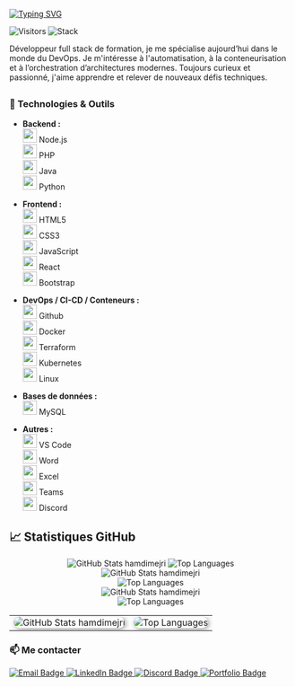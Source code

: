 [![Typing SVG](https://readme-typing-svg.demolab.com?font=Ubuntu&size=35&duration=2500&pause=1000&color=1B97FF&center=true&multiline=true&width=1000&height=150&lines=Bonjour%2C+je+m'appelle+Hamdi+!;En+recherche+d'un+poste+en+tant+que+DevOps)](https://git.io/typing-svg)

![Visitors](https://visitor-badge.laobi.icu/badge?page_id=ton-pseudo.ton-pseudo)
![Stack](https://img.shields.io/badge/Stack-DevOps-blue?style=flat&logo=docker)


Développeur full stack de formation, je me spécialise aujourd’hui dans le monde du DevOps.
 Je m'intéresse à l'automatisation, à la conteneurisation et à l’orchestration d’architectures modernes.
 Toujours curieux et passionné, j'aime apprendre et relever de nouveaux défis techniques.
 
##

### 🧰 Technologies & Outils

- **Backend :**  
  <img src="https://cdn.jsdelivr.net/gh/devicons/devicon/icons/nodejs/nodejs-original.svg" width="25" /> Node.js  
  <img src="https://cdn.jsdelivr.net/gh/devicons/devicon/icons/php/php-original.svg" width="25" /> PHP  
  <img src="https://cdn.jsdelivr.net/gh/devicons/devicon/icons/java/java-original.svg" width="25" /> Java  
  <img src="https://cdn.jsdelivr.net/gh/devicons/devicon/icons/python/python-original.svg" width="25" /> Python  

- **Frontend :**  
  <img src="https://cdn.jsdelivr.net/gh/devicons/devicon/icons/html5/html5-original.svg" width="25" /> HTML5  
  <img src="https://cdn.jsdelivr.net/gh/devicons/devicon/icons/css3/css3-original.svg" width="25" /> CSS3  
  <img src="https://cdn.jsdelivr.net/gh/devicons/devicon/icons/javascript/javascript-original.svg" width="25" /> JavaScript  
  <img src="https://cdn.jsdelivr.net/gh/devicons/devicon/icons/react/react-original.svg" width="25" /> React  
  <img src="https://cdn.jsdelivr.net/gh/devicons/devicon/icons/bootstrap/bootstrap-original.svg" width="25" /> Bootstrap  

- **DevOps / CI-CD / Conteneurs :**  
  <img src="https://cdn.jsdelivr.net/gh/devicons/devicon/icons/git/git-original.svg" width="25" /> Github  
  <img src="https://cdn.jsdelivr.net/gh/devicons/devicon/icons/docker/docker-original.svg" width="25" /> Docker  
  <img src="https://cdn.jsdelivr.net/gh/devicons/devicon/icons/terraform/terraform-original.svg" width="25" /> Terraform  
  <img src="https://cdn.jsdelivr.net/gh/devicons/devicon/icons/kubernetes/kubernetes-plain.svg" width="25" /> Kubernetes  
  <img src="https://cdn.jsdelivr.net/gh/devicons/devicon/icons/linux/linux-original.svg" width="25" /> Linux  

- **Bases de données :**  
  <img src="https://cdn.jsdelivr.net/gh/devicons/devicon/icons/mysql/mysql-original.svg" width="25" /> MySQL  
- **Autres :**  
  <img src="https://cdn.jsdelivr.net/gh/devicons/devicon/icons/vscode/vscode-original.svg" width="25" /> VS Code  
  <img src="https://img.icons8.com/fluency/48/microsoft-word-2019.png" width="25" /> Word  
  <img src="https://img.icons8.com/fluency/48/microsoft-excel-2019.png" width="25" /> Excel  
  <img src="https://img.icons8.com/color/48/microsoft-teams.png" width="25" /> Teams  
  <img src="https://img.icons8.com/color/48/discord-logo.png" width="25" /> Discord

##
## 📈 Statistiques GitHub

<!-- Source: https://github.com/anuraghazra/github-readme-stats -->
<div align="center">
  <img src="https://github-readme-stats.vercel.app/api?username=hamdi-mejri&show_icons=true&rank_icon=github&theme=tokyonight" alt="GitHub Stats hamdimejri" />
  <img src="https://github-readme-stats.vercel.app/api/top-langs/?username=hamdi-mejri&layout=compact&theme=tokyonight&hide=c,c%2B%2B" alt="Top Languages" />
</div>




<div align="center">

  <img src="https://github-readme-stats.vercel.app/api?username=hamdi-mejri&show_icons=true&rank_icon=github&theme=tokyonight" alt="GitHub Stats hamdimejri" />

  <br/>

  <img src="https://github-readme-stats.vercel.app/api/top-langs/?username=hamdi-mejri&layout=compact&theme=tokyonight&hide=c,c%2B%2B" alt="Top Languages" />

</div>


<div align="center">

  <img src="https://github-readme-stats.vercel.app/api?username=hamdi-mejri&show_icons=true&rank_icon=github&theme=tokyonight" alt="GitHub Stats hamdimejri" />

  <br/>

  <img src="https://github-readme-stats.vercel.app/api/top-langs/?username=hamdi-mejri&layout=compact&theme=tokyonight&hide=c,c%2B%2B" alt="Top Languages" />

</div>

<div align="center">

  <table>
    <tr>
      <td>
        <img src="https://github-readme-stats.vercel.app/api?username=hamdi-mejri&show_icons=true&rank_icon=github&theme=tokyonight" alt="GitHub Stats hamdimejri" style="border-radius:10px; box-shadow: 2px 2px 8px rgba(0,0,0,0.4);" />
      </td>
      <td>
        <img src="https://github-readme-stats.vercel.app/api/top-langs/?username=hamdi-mejri&layout=compact&theme=tokyonight&hide=c,c%2B%2B" alt="Top Languages" style="border-radius:10px; box-shadow: 2px 2px 8px rgba(0,0,0,0.4);" />
      </td>
    </tr>
  </table>

</div>

  ### 📫 Me contacter

<p align="left">
  <a href="mailto:hamdimejri09@gmail.com">
    <img src="https://img.shields.io/badge/email-%23D14836.svg?&style=for-the-badge&logo=gmail&logoColor=white" alt="Email Badge"/>
  </a>
  <a href="https://www.linkedin.com/in/hamdi-mejri/" target="_blank">
    <img src="https://img.shields.io/badge/LinkedIn-%230077B5.svg?&style=for-the-badge&logo=linkedin&logoColor=white" alt="LinkedIn Badge"/>
  </a>
  <a href="https://discord.com/channels/@me/1391692633918672997" target="_blank">
    <img src="https://img.shields.io/badge/Discord-%237289DA.svg?&style=for-the-badge&logo=discord&logoColor=white" alt="Discord Badge"/>
  </a>
  <a href="https://tonportfolio.com" target="_blank">
    <img src="https://img.shields.io/badge/Portfolio-%23000000.svg?&style=for-the-badge&logo=vercel&logoColor=white" alt="Portfolio Badge"/>
  </a>
</p>

##




